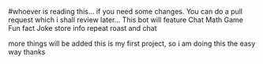 #whoever is reading this... if you need some changes. You can do a pull request which i shall review later...
This bot will feature 
Chat
Math
Game
Fun fact
Joke
store info
repeat 
roast
and chat

more things will be added
this is my first project, so i am doing this the easy way
thanks
